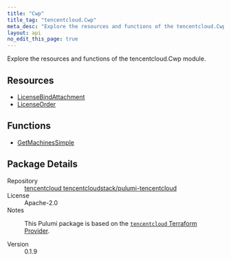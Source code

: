 ```yaml
---
title: "Cwp"
title_tag: "tencentcloud.Cwp"
meta_desc: "Explore the resources and functions of the tencentcloud.Cwp module."
layout: api
no_edit_this_page: true
---
```


<!-- WARNING: this file was generated by Pulumi Docs Generator. -->
<!-- Do not edit by hand unless you're certain you know what you are doing! -->

Explore the resources and functions of the tencentcloud.Cwp module.

<h2 id="resources">Resources</h2>
<ul class="api">
    <li><a href="licensebindattachment/" title="LicenseBindAttachment"><span class="api-symbol api-symbol--resource"></span>LicenseBindAttachment</a></li>
    <li><a href="licenseorder/" title="LicenseOrder"><span class="api-symbol api-symbol--resource"></span>LicenseOrder</a></li>
</ul>

<h2 id="functions">Functions</h2>
<ul class="api">
    <li><a href="getmachinessimple/" title="GetMachinesSimple"><span class="api-symbol api-symbol--function"></span>GetMachinesSimple</a></li>
</ul>

<h2 id="package-details">Package Details</h2>
<dl class="package-details">
	<dt>Repository</dt>
	<dd><a href="https://github.com/tencentcloudstack/pulumi-tencentcloud">tencentcloud tencentcloudstack/pulumi-tencentcloud</a></dd>
	<dt>License</dt>
	<dd>Apache-2.0</dd>
	<dt>Notes</dt>
	<dd><p>This Pulumi package is based on the <a href="https://github.com/tencentcloudstack/terraform-provider-tencentcloud"><code>tencentcloud</code> Terraform Provider</a>.</p>
</dd>
	<dt>Version</dt>
	<dd>0.1.9</dd>
</dl>


